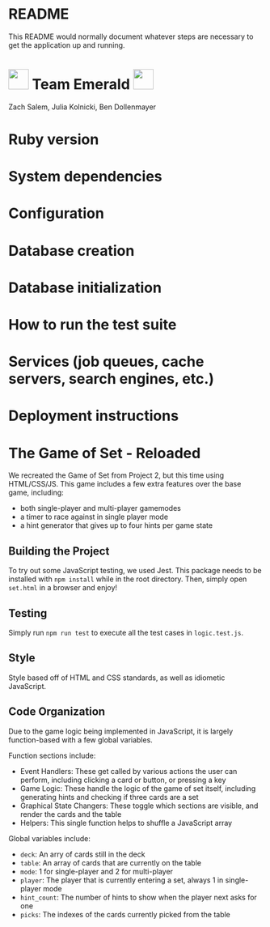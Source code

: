 # README

This README would normally document whatever steps are necessary to get the
application up and running.

<h1><img src="https://cdn1.iconfinder.com/data/icons/business-analytics-6/91/Business_analytics_15-512.png" width="40" height="40"> Team Emerald <img src="https://cdn1.iconfinder.com/data/icons/business-analytics-6/91/Business_analytics_15-512.png" width="40" height="40"></h1>

Zach Salem, Julia Kolnicki, Ben Dollenmayer

# Ruby version

# System dependencies

# Configuration

# Database creation

# Database initialization

# How to run the test suite

# Services (job queues, cache servers, search engines, etc.)

# Deployment instructions

# The Game of Set - Reloaded

We recreated the Game of Set from Project 2, but this time using HTML/CSS/JS. This game includes a few extra features over the base game, including:
- both single-player and multi-player gamemodes
- a timer to race against in single player mode
- a hint generator that gives up to four hints per game state

## Building the Project

To try out some JavaScript testing, we used Jest.
This package needs to be installed with `npm install` while in the root directory.
Then, simply open `set.html` in a browser and enjoy!

## Testing

Simply run `npm run test` to execute all the test cases in `logic.test.js`.

## Style

Style based off of HTML and CSS standards, as well as idiometic JavaScript.

## Code Organization

Due to the game logic being implemented in JavaScript, it is largely function-based with a few global variables.

Function sections include:
* Event Handlers: These get called by various actions the user can perform, including clicking a card or button, or pressing a key
* Game Logic: These handle the logic of the game of set itself, including generating hints and checking if three cards are a set
* Graphical State Changers: These toggle which sections are visible, and render the cards and the table
* Helpers: This single function helps to shuffle a JavaScript array

Global variables include:
* `deck`: An arry of cards still in the deck
* `table`: An array of cards that are currently on the table
* `mode`: 1 for single-player and 2 for multi-player
* `player`: The player that is currently entering a set, always 1 in single-player mode
* `hint_count`: The number of hints to show when the player next asks for one
* `picks`: The indexes of the cards currently picked from the table